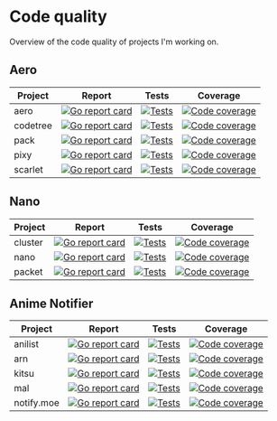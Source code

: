 # Code quality

Overview of the code quality of projects I'm working on.

## Aero

| Project | Report | Tests | Coverage |
|---------|--------|-------|----------|
| aero | [![Go report card][goreportcard-image-aero]][goreportcard-url-aero] | [![Tests][travis-image-aero]][travis-url-aero] | [![Code coverage][codecov-image-aero]][codecov-url-aero] |
| codetree | [![Go report card][goreportcard-image-codetree]][goreportcard-url-codetree] | [![Tests][travis-image-codetree]][travis-url-codetree] | [![Code coverage][codecov-image-codetree]][codecov-url-codetree] |
| pack | [![Go report card][goreportcard-image-pack]][goreportcard-url-pack] | [![Tests][travis-image-pack]][travis-url-pack] | [![Code coverage][codecov-image-pack]][codecov-url-pack] |
| pixy | [![Go report card][goreportcard-image-pixy]][goreportcard-url-pixy] | [![Tests][travis-image-pixy]][travis-url-pixy] | [![Code coverage][codecov-image-pixy]][codecov-url-pixy] |
| scarlet | [![Go report card][goreportcard-image-scarlet]][goreportcard-url-scarlet] | [![Tests][travis-image-scarlet]][travis-url-scarlet] | [![Code coverage][codecov-image-scarlet]][codecov-url-scarlet] |

## Nano

| Project | Report | Tests | Coverage |
|---------|--------|-------|----------|
| cluster | [![Go report card][goreportcard-image-cluster]][goreportcard-url-cluster] | [![Tests][travis-image-cluster]][travis-url-cluster] | [![Code coverage][codecov-image-cluster]][codecov-url-cluster] |
| nano | [![Go report card][goreportcard-image-nano]][goreportcard-url-nano] | [![Tests][travis-image-nano]][travis-url-nano] | [![Code coverage][codecov-image-nano]][codecov-url-nano] |
| packet | [![Go report card][goreportcard-image-packet]][goreportcard-url-packet] | [![Tests][travis-image-packet]][travis-url-packet] | [![Code coverage][codecov-image-packet]][codecov-url-packet] |

## Anime Notifier

| Project | Report | Tests | Coverage |
|---------|--------|-------|----------|
| anilist | [![Go report card][goreportcard-image-anilist]][goreportcard-url-anilist] | [![Tests][travis-image-anilist]][travis-url-anilist] | [![Code coverage][codecov-image-anilist]][codecov-url-anilist] |
| arn | [![Go report card][goreportcard-image-arn]][goreportcard-url-arn] | [![Tests][travis-image-arn]][travis-url-arn] | [![Code coverage][codecov-image-arn]][codecov-url-arn] |
| kitsu | [![Go report card][goreportcard-image-kitsu]][goreportcard-url-kitsu] | [![Tests][travis-image-kitsu]][travis-url-kitsu] | [![Code coverage][codecov-image-kitsu]][codecov-url-kitsu] |
| mal | [![Go report card][goreportcard-image-mal]][goreportcard-url-mal] | [![Tests][travis-image-mal]][travis-url-mal] | [![Code coverage][codecov-image-mal]][codecov-url-mal] |
| notify.moe | [![Go report card][goreportcard-image-notifymoe]][goreportcard-url-notifymoe] | [![Tests][travis-image-notifymoe]][travis-url-notifymoe] | [![Code coverage][codecov-image-notifymoe]][codecov-url-notifymoe] |

[goreportcard-image-aero]: https://goreportcard.com/badge/github.com/aerogo/aero
[goreportcard-url-aero]: https://goreportcard.com/report/github.com/aerogo/aero
[travis-image-aero]: https://travis-ci.org/aerogo/aero.svg?branch=master
[travis-url-aero]: https://travis-ci.org/aerogo/aero
[codecov-image-aero]: https://codecov.io/gh/aerogo/aero/branch/master/graph/badge.svg
[codecov-url-aero]: https://codecov.io/gh/aerogo/aero

[goreportcard-image-pixy]: https://goreportcard.com/badge/github.com/aerogo/pixy
[goreportcard-url-pixy]: https://goreportcard.com/report/github.com/aerogo/pixy
[travis-image-pixy]: https://travis-ci.org/aerogo/pixy.svg?branch=master
[travis-url-pixy]: https://travis-ci.org/aerogo/pixy
[codecov-image-pixy]: https://codecov.io/gh/aerogo/pixy/branch/master/graph/badge.svg
[codecov-url-pixy]: https://codecov.io/gh/aerogo/pixy

[goreportcard-image-scarlet]: https://goreportcard.com/badge/github.com/aerogo/scarlet
[goreportcard-url-scarlet]: https://goreportcard.com/report/github.com/aerogo/scarlet
[travis-image-scarlet]: https://travis-ci.org/aerogo/scarlet.svg?branch=master
[travis-url-scarlet]: https://travis-ci.org/aerogo/scarlet
[codecov-image-scarlet]: https://codecov.io/gh/aerogo/scarlet/branch/master/graph/badge.svg
[codecov-url-scarlet]: https://codecov.io/gh/aerogo/scarlet

[goreportcard-image-pack]: https://goreportcard.com/badge/github.com/aerogo/pack
[goreportcard-url-pack]: https://goreportcard.com/report/github.com/aerogo/pack
[travis-image-pack]: https://travis-ci.org/aerogo/pack.svg?branch=master
[travis-url-pack]: https://travis-ci.org/aerogo/pack
[codecov-image-pack]: https://codecov.io/gh/aerogo/pack/branch/master/graph/badge.svg
[codecov-url-pack]: https://codecov.io/gh/aerogo/pack

[goreportcard-image-codetree]: https://goreportcard.com/badge/github.com/aerogo/codetree
[goreportcard-url-codetree]: https://goreportcard.com/report/github.com/aerogo/codetree
[travis-image-codetree]: https://travis-ci.org/aerogo/codetree.svg?branch=master
[travis-url-codetree]: https://travis-ci.org/aerogo/codetree
[codecov-image-codetree]: https://codecov.io/gh/aerogo/codetree/branch/master/graph/badge.svg
[codecov-url-codetree]: https://codecov.io/gh/aerogo/codetree

[goreportcard-image-packet]: https://goreportcard.com/badge/github.com/aerogo/packet
[goreportcard-url-packet]: https://goreportcard.com/report/github.com/aerogo/packet
[travis-image-packet]: https://travis-ci.org/aerogo/packet.svg?branch=master
[travis-url-packet]: https://travis-ci.org/aerogo/packet
[codecov-image-packet]: https://codecov.io/gh/aerogo/packet/branch/master/graph/badge.svg
[codecov-url-packet]: https://codecov.io/gh/aerogo/packet

[goreportcard-image-nano]: https://goreportcard.com/badge/github.com/aerogo/nano
[goreportcard-url-nano]: https://goreportcard.com/report/github.com/aerogo/nano
[travis-image-nano]: https://travis-ci.org/aerogo/nano.svg?branch=master
[travis-url-nano]: https://travis-ci.org/aerogo/nano
[codecov-image-nano]: https://codecov.io/gh/aerogo/nano/branch/master/graph/badge.svg
[codecov-url-nano]: https://codecov.io/gh/aerogo/nano

[goreportcard-image-cluster]: https://goreportcard.com/badge/github.com/aerogo/cluster
[goreportcard-url-cluster]: https://goreportcard.com/report/github.com/aerogo/cluster
[travis-image-cluster]: https://travis-ci.org/aerogo/cluster.svg?branch=master
[travis-url-cluster]: https://travis-ci.org/aerogo/cluster
[codecov-image-cluster]: https://codecov.io/gh/aerogo/cluster/branch/master/graph/badge.svg
[codecov-url-cluster]: https://codecov.io/gh/aerogo/cluster

[goreportcard-image-notifymoe]: https://goreportcard.com/badge/github.com/animenotifier/notify.moe
[goreportcard-url-notifymoe]: https://goreportcard.com/report/github.com/animenotifier/notify.moe
[travis-image-notifymoe]: https://travis-ci.org/animenotifier/notify.moe.svg?branch=go
[travis-url-notifymoe]: https://travis-ci.org/animenotifier/notify.moe
[codecov-image-notifymoe]: https://codecov.io/gh/animenotifier/notify.moe/branch/go/graph/badge.svg
[codecov-url-notifymoe]: https://codecov.io/gh/animenotifier/notify.moe

[goreportcard-image-arn]: https://goreportcard.com/badge/github.com/animenotifier/arn
[goreportcard-url-arn]: https://goreportcard.com/report/github.com/animenotifier/arn
[travis-image-arn]: https://travis-ci.org/animenotifier/arn.svg
[travis-url-arn]: https://travis-ci.org/animenotifier/arn
[codecov-image-arn]: https://codecov.io/gh/animenotifier/arn/branch/go/graph/badge.svg
[codecov-url-arn]: https://codecov.io/gh/animenotifier/arn

[goreportcard-image-mal]: https://goreportcard.com/badge/github.com/animenotifier/mal
[goreportcard-url-mal]: https://goreportcard.com/report/github.com/animenotifier/mal
[travis-image-mal]: https://travis-ci.org/animenotifier/mal.svg
[travis-url-mal]: https://travis-ci.org/animenotifier/mal
[codecov-image-mal]: https://codecov.io/gh/animenotifier/mal/branch/master/graph/badge.svg
[codecov-url-mal]: https://codecov.io/gh/animenotifier/mal

[goreportcard-image-kitsu]: https://goreportcard.com/badge/github.com/animenotifier/kitsu
[goreportcard-url-kitsu]: https://goreportcard.com/report/github.com/animenotifier/kitsu
[travis-image-kitsu]: https://travis-ci.org/animenotifier/kitsu.svg
[travis-url-kitsu]: https://travis-ci.org/animenotifier/kitsu
[codecov-image-kitsu]: https://codecov.io/gh/animenotifier/kitsu/branch/master/graph/badge.svg
[codecov-url-kitsu]: https://codecov.io/gh/animenotifier/kitsu

[goreportcard-image-anilist]: https://goreportcard.com/badge/github.com/animenotifier/anilist
[goreportcard-url-anilist]: https://goreportcard.com/report/github.com/animenotifier/anilist
[travis-image-anilist]: https://travis-ci.org/animenotifier/anilist.svg
[travis-url-anilist]: https://travis-ci.org/animenotifier/anilist
[codecov-image-anilist]: https://codecov.io/gh/animenotifier/anilist/branch/master/graph/badge.svg
[codecov-url-anilist]: https://codecov.io/gh/animenotifier/anilist